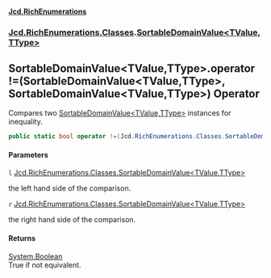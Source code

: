#### [Jcd.RichEnumerations](index.md 'index')
### [Jcd.RichEnumerations.Classes](Jcd.RichEnumerations.Classes.md 'Jcd.RichEnumerations.Classes').[SortableDomainValue&lt;TValue,TType&gt;](SortableDomainValue_TValue,TType_.md 'Jcd.RichEnumerations.Classes.SortableDomainValue<TValue,TType>')

## SortableDomainValue<TValue,TType>.operator !=(SortableDomainValue<TValue,TType>, SortableDomainValue<TValue,TType>) Operator

Compares two [SortableDomainValue&lt;TValue,TType&gt;](SortableDomainValue_TValue,TType_.md 'Jcd.RichEnumerations.Classes.SortableDomainValue<TValue,TType>') instances for inequality.

```csharp
public static bool operator !=(Jcd.RichEnumerations.Classes.SortableDomainValue<TValue,TType>? l, Jcd.RichEnumerations.Classes.SortableDomainValue<TValue,TType>? r);
```
#### Parameters

<a name='Jcd.RichEnumerations.Classes.SortableDomainValue_TValue,TType_.op_Inequality(Jcd.RichEnumerations.Classes.SortableDomainValue_TValue,TType_,Jcd.RichEnumerations.Classes.SortableDomainValue_TValue,TType_).l'></a>

`l` [Jcd.RichEnumerations.Classes.SortableDomainValue&lt;](SortableDomainValue_TValue,TType_.md 'Jcd.RichEnumerations.Classes.SortableDomainValue<TValue,TType>')[TValue](SortableDomainValue_TValue,TType_.md#Jcd.RichEnumerations.Classes.SortableDomainValue_TValue,TType_.TValue 'Jcd.RichEnumerations.Classes.SortableDomainValue<TValue,TType>.TValue')[,](SortableDomainValue_TValue,TType_.md 'Jcd.RichEnumerations.Classes.SortableDomainValue<TValue,TType>')[TType](SortableDomainValue_TValue,TType_.md#Jcd.RichEnumerations.Classes.SortableDomainValue_TValue,TType_.TType 'Jcd.RichEnumerations.Classes.SortableDomainValue<TValue,TType>.TType')[&gt;](SortableDomainValue_TValue,TType_.md 'Jcd.RichEnumerations.Classes.SortableDomainValue<TValue,TType>')

the left hand side of the comparison.

<a name='Jcd.RichEnumerations.Classes.SortableDomainValue_TValue,TType_.op_Inequality(Jcd.RichEnumerations.Classes.SortableDomainValue_TValue,TType_,Jcd.RichEnumerations.Classes.SortableDomainValue_TValue,TType_).r'></a>

`r` [Jcd.RichEnumerations.Classes.SortableDomainValue&lt;](SortableDomainValue_TValue,TType_.md 'Jcd.RichEnumerations.Classes.SortableDomainValue<TValue,TType>')[TValue](SortableDomainValue_TValue,TType_.md#Jcd.RichEnumerations.Classes.SortableDomainValue_TValue,TType_.TValue 'Jcd.RichEnumerations.Classes.SortableDomainValue<TValue,TType>.TValue')[,](SortableDomainValue_TValue,TType_.md 'Jcd.RichEnumerations.Classes.SortableDomainValue<TValue,TType>')[TType](SortableDomainValue_TValue,TType_.md#Jcd.RichEnumerations.Classes.SortableDomainValue_TValue,TType_.TType 'Jcd.RichEnumerations.Classes.SortableDomainValue<TValue,TType>.TType')[&gt;](SortableDomainValue_TValue,TType_.md 'Jcd.RichEnumerations.Classes.SortableDomainValue<TValue,TType>')

the right hand side of the comparison.

#### Returns
[System.Boolean](https://docs.microsoft.com/en-us/dotnet/api/System.Boolean 'System.Boolean')  
True if not equivalent.